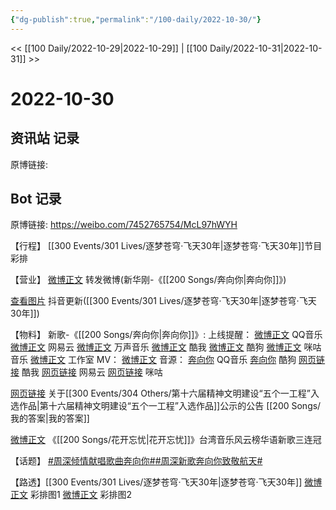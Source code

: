 ```yaml
---
{"dg-publish":true,"permalink":"/100-daily/2022-10-30/"}
---
```


<< [[100 Daily/2022-10-29\|2022-10-29]] | [[100 Daily/2022-10-31\|2022-10-31]] >>
# 2022-10-30

## 资讯站 记录

原博链接:

## Bot 记录

原博链接: https://weibo.com/7452765754/McL97hWYH

【行程】
[[300 Events/301 Lives/逐梦苍穹·飞天30年\|逐梦苍穹·飞天30年]]节目彩排

【营业】
[微博正文](http://weibo.com/1736988591/McG9nbRcJ) 转发微博(新华刚-《[[200 Songs/奔向你\|奔向你]]》)

[查看图片](https://wx2.sinaimg.cn/large/0088n2Pggy1h7nq53g7ymj30qk1byq7p.jpg) 抖音更新([[300 Events/301 Lives/逐梦苍穹·飞天30年\|逐梦苍穹·飞天30年]])

【物料】
新歌-《[[200 Songs/奔向你\|奔向你]]》:
上线提醒：
[微博正文](http://weibo.com/2169129705/McFTKCIF0) QQ音乐
[微博正文](http://weibo.com/1721030997/McFTmp0N8) 网易云
[微博正文](http://weibo.com/7720703680/McFTng2MK) 万声音乐
[微博正文](http://weibo.com/1738434147/McFTmp0Kc) 酷我
[微博正文](http://weibo.com/1665103091/McFWf8aSX) 酷狗
[微博正文](http://weibo.com/1867028705/McFTmDi4k) 咪咕音乐
[微博正文](http://weibo.com/7478855230/McGbA56OG) 工作室
MV：
[微博正文](http://weibo.com/2810373291/McG3W5QiM)
音源：
[奔向你](https://weibo.cn/sinaurl?u=https%3A%2F%2Fi.y.qq.com%2Fv8%2Fplaysong.html%3Fsongid%3D381106613%26source%3Dyqq%26ADTAG%3Dhz_wb_sf%26channelId%3D10081987) QQ音乐
[奔向你](https://weibo.cn/sinaurl?u=https%3A%2F%2Ft1.kugou.com%2Fsong.html%3Fid%3D8JG1542zEV3) 酷狗
[网页链接](https://weibo.cn/sinaurl?u=http%3A%2F%2Fm.kuwo.cn%2Fnewh5app%2Fplay_detail%2F247333973) 酷我
[网页链接](https://weibo.cn/sinaurl?u=https%3A%2F%2Fmusic.163.com%2F%23%2Fsong%3Fid%3D1993358256) 网易云
[网页链接](https://weibo.cn/sinaurl?u=https%3A%2F%2Fh5.nf.migu.cn%2Fapp%2Fv4%2Fp%2Fshare%2Fsong%2Findex.html%3Fid%3D600919000008345984) 咪咕

[网页链接](https://weibo.cn/sinaurl?u=https%3A%2F%2Farticle.xuexi.cn%2Farticles%2Findex.html%3Fart_id%3D17973590501563668488%26t%3D1667048647381%26reedit_timestamp%3D1667047053000%26study_style_id%3Dfeeds_default%26showmenu%3Dfalse%26to_audit_timestamp%3D2022-10-29%252020%253A37%253A33%26share_to%3Dcopylink%26item_id%3D17973590501563668488%26ref_read_id%3Df2a0eb7e-0403-414b-bb38-3ec2962de1b6_1667060750349%26pid%3D%26ptype%3D-1%26source%3Dshare) 关于[[300 Events/304 Others/第十六届精神文明建设“五个一工程”入选作品\|第十六届精神文明建设“五个一工程”入选作品]]公示的公告 [[200 Songs/我的答案\|我的答案]]

[微博正文](https://weibo.com/1695976033/McH8f075z) 《[[200 Songs/花开忘忧\|花开忘忧]]》台湾音乐风云榜华语新歌三连冠

【话题】
[#周深倾情献唱歌曲奔向你#](https://s.weibo.com/weibo?q=%23%E5%91%A8%E6%B7%B1%E5%80%BE%E6%83%85%E7%8C%AE%E5%94%B1%E6%AD%8C%E6%9B%B2%E5%A5%94%E5%90%91%E4%BD%A0%23)[#周深新歌奔向你致敬航天#](https://s.weibo.com/weibo?q=%23%E5%91%A8%E6%B7%B1%E6%96%B0%E6%AD%8C%E5%A5%94%E5%90%91%E4%BD%A0%E8%87%B4%E6%95%AC%E8%88%AA%E5%A4%A9%23)

【路透】[[300 Events/301 Lives/逐梦苍穹·飞天30年\|逐梦苍穹·飞天30年]]
[微博正文](http://weibo.com/2410676227/McImxfkbk) 彩排图1
[微博正文](http://weibo.com/1790405427/McIghtEo3) 彩排图2
